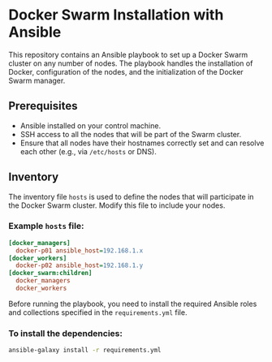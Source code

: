 # Docker Swarm Installation with Ansible

This repository contains an Ansible playbook to set up a Docker Swarm cluster on any number of nodes. The playbook handles the installation of Docker, configuration of the nodes, and the initialization of the Docker Swarm manager.

## Prerequisites

- Ansible installed on your control machine.
- SSH access to all the nodes that will be part of the Swarm cluster.
- Ensure that all nodes have their hostnames correctly set and can resolve each other (e.g., via `/etc/hosts` or DNS).

## Inventory

The inventory file `hosts` is used to define the nodes that will participate in the Docker Swarm cluster. Modify this file to include your nodes.

### Example `hosts` file:

```ini
[docker_managers]
  docker-p01 ansible_host=192.168.1.x
[docker_workers]
  docker-p02 ansible_host=192.168.1.y
[docker_swarm:children]
  docker_managers
  docker_workers
```

Before running the playbook, you need to install the required Ansible roles and collections specified in the `requirements.yml` file.

### To install the dependencies:

```bash
ansible-galaxy install -r requirements.yml
```
